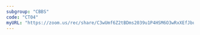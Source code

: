 ```yaml
---
subgroup: "CBBS"
code: "CT04"
myURL: "https://zoom.us/rec/share/C3wUmf6Z2tBDms2039u1P4HSM6O3wRxXEfJbuWOmCQ2MWfx5m9vHzxj9Jz6_ogS9.bOQD6TFlzJoFdfrN?startTime=1623790779000"
---
```


